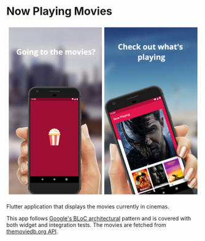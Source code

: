 # Now Playing Movies

![Preview][0]

Flutter application that displays the movies currently in cinemas.

This app follows [Google's BLoC architectural][2] pattern and is covered with both widget and integration tests. The movies are fetched from [themoviedb.org API][1].

[0]: assets/preview.jpg
[1]: https://developers.themoviedb.org/3
[2]: https://medium.com/flutter-io/build-reactive-mobile-apps-in-flutter-companion-article-13950959e381
